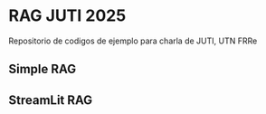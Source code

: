 # RAG JUTI 2025
Repositorio de codigos de ejemplo para charla de JUTI, UTN FRRe

## Simple RAG


## StreamLit RAG


